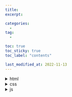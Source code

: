 ```yaml
---
title:
excerpt:

categories:
  -
tag:
  -

toc: true
toc_sticky: true
toc_label: "contents"

last_modified_at: 2022-11-13
---
```


<details>
  <summary>html</summary>
  <div markdown="1">
  </div>
</details>
<details>
  <summary>css</summary>
  <div markdown="1">
  </div>
</details>
<details>
  <summary>js</summary>
  <div markdown="1">
  </div>
</details>

